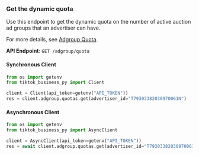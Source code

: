 
### Get the dynamic quota <a name="get"></a>

Use this endpoint to get the dynamic quota on the number of active auction ad groups that an advertiser can have.

For more details, see [Adgroup Quota](https://ads.tiktok.com/marketing_api/docs?id=1768463039162369).


**API Endpoint**: `GET /adgroup/quota`

#### Synchronous Client

```python
from os import getenv
from tiktok_business_py import Client

client = Client(api_token=getenv("API_TOKEN"))
res = client.adgroup.quotas.get(advertiser_id="T79303382030970061N")
```

#### Asynchronous Client

```python
from os import getenv
from tiktok_business_py import AsyncClient

client = AsyncClient(api_token=getenv("API_TOKEN"))
res = await client.adgroup.quotas.get(advertiser_id="T79303382030970061N")
```
